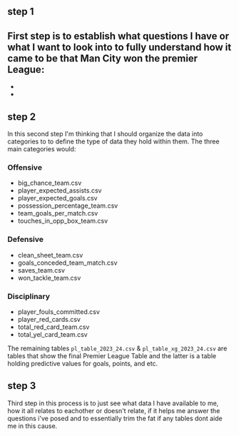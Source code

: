 ## step 1

First step is to establish what questions I have or what I want to look into to fully understand  how it came to be that Man City won the premier League:
- 
-
-

## step 2
In this second step I'm thinking that I should organize the data into categories to to define the type of data they hold within them. The three main categories would:

### Offensive
- big_chance_team.csv
- player_expected_assists.csv
- player_expected_goals.csv
- possession_percentage_team.csv
- team_goals_per_match.csv
- touches_in_opp_box_team.csv

### Defensive
- clean_sheet_team.csv
- goals_conceded_team_match.csv
- saves_team.csv
- won_tackle_team.csv

### Disciplinary
- player_fouls_committed.csv
- player_red_cards.csv
- total_red_card_team.csv
- total_yel_card_team.csv

The remaining tables `pl_table_2023_24.csv` & `pl_table_xg_2023_24.csv` are  tables that show the final Premier League Table and the latter is a table holding predictive values for goals, points, and etc.

## step 3
Third step in this process is to just see what data I have available to me, how it all relates to eachother or doesn't relate, if it helps me answer the questions i've posed and to essentially trim the fat if any tables dont aide me in this cause.
